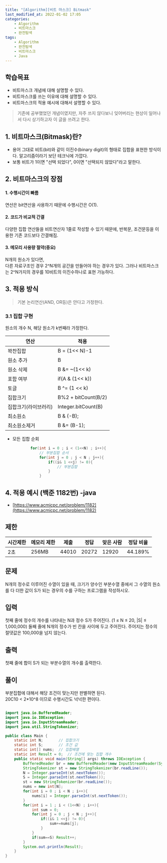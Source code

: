```yaml
---
title: "[Algorithm][비트 마스크] Bitmask"
last_modified_at: 2022-01-02 17:05
categories:
    - Algorithm
    - 비트마스크
    - 완전탐색
tags:
    - Algorithm
    - 완전탐색
    - 비트마스크
    - Java
---
```


## 학습목표

* 비트마스크 개념에 대해 설명할 수 있다.
* 비트마스크를 쓰는 이유에 대해 설명할 수 있다.
* 비트마스크의 적용 예시에 대해서 설명할 수 있다.

> 기존에 공부했었던 개념이였지만, 자주 쓰지 않다보니 잊어버리는 현상이 일어나서 다시 상기하고자 이 글을 쓰려고 한다.

## 1. 비트마스크(Bitmask)란?

* 용어 그대로 비트(bit)와 같이 이진수(binary digit)의 형태로 집합을 표현한 방식이다. 알고리즘이라기 보단 테크닉에 가깝다.
* 보통 비트가 1이면 "선택 되었다", 0이면 "선택되지 않았다"라고 말한다.

## 2. 비트마스크의 장점

#### 1. 수행시간이 빠름
연산은 bit연산을 사용하기 때문에 수행시간은 O(1).

#### 2. 코드가 비교적 간결
다양한 집합 연산들을 비트연산자 1줄로 작성할 수 있기 때문에, 반복문, 조건문등을 이용한 기존 코드보다 간결해짐.

#### 3. 메모리 사용량 절약(중요)
N개의 원소가 있다면,<br>
다른 자료구조인 경우 2^N개의 공간을 만들어야 하는 경우가 있다.
그러나 비트마스크는 2^N가지의 경우를 10비트의 이진수하나로 표현 가능하다.

## 3. 적용 방식

> 기본 논리연산(AND, OR등)은 안다고 가정한다.

### 3.1 집합 구현

원소의 개수 N, 해당 원소가 k번째라 가정한다.

|연산|적용
|--|--
|꽉찬집합| B = (1<< N)-1
|원소 추가| B |= (1<< k)
|원소 삭제| B &= ~(1<< k)
|포함 여부| if(A & (1<< k))
|토글| B ^= (1 << k)
|집합크기|B%2 + bitCount(B/2)
|집합크기(라이브러리)|Integer.bitCount(B)
|최소원소|B & (-B);
|최소원소제거|B &= (B-1);

* 모든 집합 순회

    ~~~java
            for(int i = 0 ; i < (1<<N) ; i++){
                // 부분집합 순서
                for(int j = 0 ; j < N ; j++){
                    if((i& 1 <<j) != 0){
                        // 부분집합
                    }
                }
    ~~~

## 4. 적용 예시 (백준 1182번) -java
* [https://www.acmicpc.net/problem/1182](https://www.acmicpc.net/problem/1182)


## 제한

|시간제한|메모리 제한|제출|정답|맞은 사람|정답 비율
|---|---|---|---|---|---
|2초|256MB|44010|20272|12920|44.189%

## 문제
N개의 정수로 이루어진 수열이 있을 때, 크기가 양수인 부분수열 중에서 그 수열의 원소를 다 더한 값이 S가 되는 경우의 수를 구하는 프로그램을 작성하시오.

## 입력
첫째 줄에 정수의 개수를 나타내는 N과 정수 S가 주어진다. (1 ≤ N ≤ 20, |S| ≤ 1,000,000) 둘째 줄에 N개의 정수가 빈 칸을 사이에 두고 주어진다. 주어지는 정수의 절댓값은 100,000을 넘지 않는다.

## 출력

첫째 줄에 합이 S가 되는 부분수열의 개수를 출력한다.

## 풀이

부분집합에 대해서 해당 조건이 맞는지만 판별하면 된다. <br>
20C10 < 2*10^8 이므로 수행시간도 넉넉한 편이다.

```java

import java.io.BufferedReader;
import java.io.IOException;
import java.io.InputStreamReader;
import java.util.StringTokenizer;

public class Main {
    static int N;       // 집합크기
    static int S;       // 조건 값
    static int[] nums;  // 집합배열
    static int Result = 0;  // 조건에 맞는 집합 개수
    public static void main(String[] args) throws IOException {
        BufferedReader br = new BufferedReader(new InputStreamReader(System.in));
        StringTokenizer st = new StringTokenizer(br.readLine());
        N = Integer.parseInt(st.nextToken());
        S = Integer.parseInt(st.nextToken());
        st = new StringTokenizer(br.readLine());
        nums = new int[N];
        for(int i = 0 ; i < N ; i++){
            nums[i] = Integer.parseInt(st.nextToken());
        }
        for(int i = 1 ; i < (1<<N) ; i++){
            int sum = 0;
            for(int j = 0 ; j < N ; j++){
                if((i& 1 <<j) != 0){
                    sum+=nums[j];
                }
            }
            if(sum==S) Result++;
        }
        System.out.println(Result);
    }
}

```
